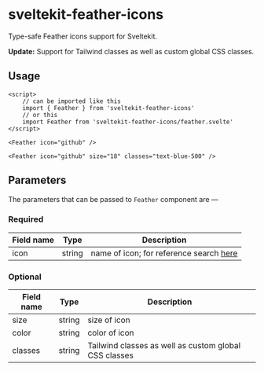 # sveltekit-feather-icons

Type-safe Feather icons support for Sveltekit.

**Update:** Support for Tailwind classes as well as custom global CSS classes.

## Usage

```svelte
<script>
	// can be imported like this
	import { Feather } from 'sveltekit-feather-icons'
	// or this
	import Feather from 'sveltekit-feather-icons/feather.svelte'
</script>

<Feather icon="github" />

<Feather icon="github" size="18" classes="text-blue-500" />
```

## Parameters

The parameters that can be passed to `Feather` component are &mdash;

### Required

| Field name | Type   | Description                                                          |
| ---------- | ------ | -------------------------------------------------------------------- |
| icon       | string | name of icon; for reference search [here](https://feathericons.com/) |

### Optional

| Field name | Type   | Description                                           |
| ---------- | ------ | ----------------------------------------------------- |
| size       | string | size of icon                                          |
| color      | string | color of icon                                         |
| classes    | string | Tailwind classes as well as custom global CSS classes |

